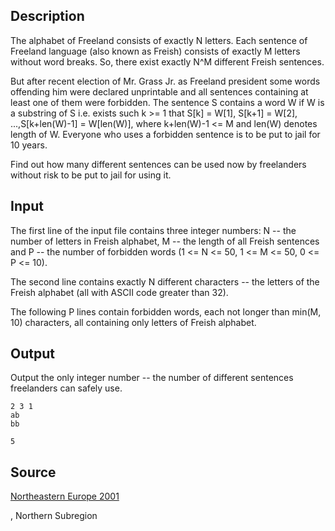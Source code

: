 <h2>Description</h2><p>The alphabet of Freeland consists of exactly N letters. Each sentence of Freeland language (also known as Freish) consists of exactly M letters without word breaks. So, there exist exactly N^M different Freish sentences.
</p>
But after recent election of Mr. Grass Jr. as Freeland president some words offending him were declared unprintable and all sentences containing at least one of them were forbidden. The sentence S contains a word W if W is a substring of S i.e. exists such k &gt;= 1 that S[k] = W[1], S[k+1] = W[2], ...,S[k+len(W)-1] = W[len(W)], where k+len(W)-1 &lt;= M and len(W) denotes length of W. Everyone who uses a forbidden sentence is to be put to jail for 10 years.

Find out how many different sentences can be used now by freelanders without risk to be put to jail for using it.
<h2>Input</h2><p>The first line of the input file contains three integer numbers: N -- the number of letters in Freish alphabet, M -- the length of all Freish sentences and P -- the number of forbidden words (1 &lt;=  N &lt;=  50, 1 &lt;=  M &lt;=  50, 0 &lt;=  P &lt;=  10).
</p>
The second line contains exactly N different characters -- the letters of the Freish alphabet (all with ASCII code greater than 32).

The following P lines contain forbidden words, each not longer than min(M, 10) characters, all containing only letters of Freish alphabet.
<h2>Output</h2><p>Output the only integer number -- the number of different sentences freelanders can safely use.</p><pre><code class="language-input1">2 3 1
ab
bb
</code></pre><pre><code class="language-output1">5
</code></pre><h2>Source</h2><a href="searchproblem?field=source&amp;key=Northeastern+Europe+2001">Northeastern Europe 2001</a><p>, Northern Subregion</p>